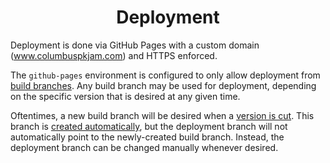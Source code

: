 <h1 align="center">Deployment</h1>

Deployment is done via GitHub Pages with a custom domain (www.columbuspkjam.com) and HTTPS enforced.

The `github-pages` environment is configured to only allow deployment from 
[build branches](../management/branch-semantics.md). Any build branch may be used for deployment, depending on the
specific version that is desired at any given time.

Oftentimes, a new build branch will be desired when a [version is cut](../management/version-cutting.md). This branch
is [created automatically](automated-version-cutting.md), but the deployment branch will not automatically point to the
newly-created build branch. Instead, the deployment branch can be changed manually whenever desired.

